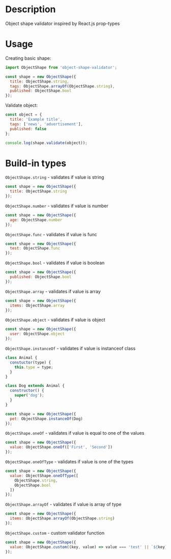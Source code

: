 # Description
Object shape validator inspired by React.js prop-types

# Usage
Creating basic shape:
```js
import ObjectShape from 'object-shape-validator';

const shape = new ObjectShape({
  title: ObjectShape.string,
  tags: ObjectShape.arrayOf(ObjectShape.string),
  published: ObjectShape.bool
});
```
Validate object:
```js
const object = {
  title: 'Example title',
  tags: ['news', 'advertisement'],
  published: false
};

console.log(shape.validate(object));
```

# Build-in types
``ObjectShape.string`` - validates if value is string
```javascript
const shape = new ObjectShape({
  title: ObjectShape.string
});
```
``ObjectShape.number`` - validates if value is number
```javascript
const shape = new ObjectShape({
  age: ObjectShape.number
});
```
``ObjectShape.func`` - validates if value is func
```javascript
const shape = new ObjectShape({
  test: ObjectShape.func
});
```
``ObjectShape.bool`` - validates if value is boolean
```javascript
const shape = new ObjectShape({
  published: ObjectShape.bool
});
```
``ObjectShape.array`` - validates if value is array
```javascript
const shape = new ObjectShape({
  items: ObjectShape.array
});
```
``ObjectShape.object`` - validates if value is object
```javascript
const shape = new ObjectShape({
  user: ObjectShape.object
});
```
``ObjectShape.instanceOf`` - validates if value is instanceof class
```javascript
class Animal {
  constuctor(type) {
    this.type = type;
  }
}

class Dog extends Animal {
  constructor() {
    super('dog');
  }
}

const shape = new ObjectShape({
  pet: ObjectShape.instanceOf(Dog)
});
```
``ObjectShape.oneOf`` - validates if value is equal to one of the values
```javascript
const shape = new ObjectShape({
  value: ObjectShape.oneOf(['First', 'Second'])
});
```
``ObjectShape.oneOfType`` - validates if value is one of the types
```javascript
const shape = new ObjectShape({
  value: ObjectShape.oneOfType([
    ObjectShape.string,
    ObjectShape.bool
  ])
});
```
``ObjectShape.arrayOf`` - validates if value is array of type
```javascript
const shape = new ObjectShape({
  items: ObjectShape.arrayOf(ObjectShape.string)
});
```
``ObjectShape.custom`` - custom validator function
```javascript
const shape = new ObjectShape({
  value: ObjectShape.custom((key, value) => value === 'test' || `${key} is not equals to 'test'`)
});
```

